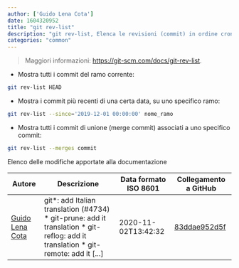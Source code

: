 ```yaml
---
author: ['Guido Lena Cota']
date: 1604320952
title: "git rev-list"
description: "git rev-list, Elenca le revisioni (commit) in ordine cronologico inverso."
categories: "common"
---
```

> Maggiori informazioni: <https://git-scm.com/docs/git-rev-list>.

- Mostra tutti i commit del ramo corrente:

```bash
git rev-list HEAD
```

- Mostra i commit più recenti di una certa data, su uno specifico ramo:

```bash
git rev-list --since='2019-12-01 00:00:00' nome_ramo
```

- Mostra tutti i commit di unione (merge commit) associati a uno specifico commit:

```bash
git rev-list --merges commit
```
Elenco delle modifiche apportate alla documentazione


Autore | Descrizione | Data formato ISO 8601 | Collegamento a GitHub
------|-----|-----|-----
[Guido Lena Cota](mailto:guido.lenacota@gmail.com) | git*: add Italian translation (#4734) * git-prune: add it translation * git-reflog: add it translation * git-remote: add it [...] | 2020-11-02T13:42:32 | [83ddae952d5f](https://github.com/tldr-pages/tldr/commit/83ddae952d5f3e99161567eb39dece72465f77fa)

